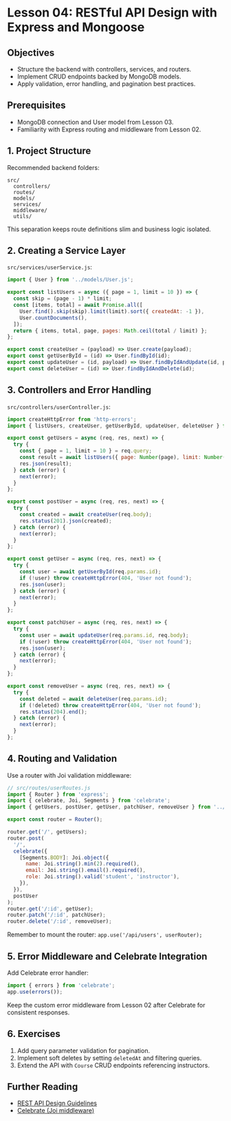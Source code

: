 # Lesson 04: RESTful API Design with Express and Mongoose

## Objectives
- Structure the backend with controllers, services, and routers.
- Implement CRUD endpoints backed by MongoDB models.
- Apply validation, error handling, and pagination best practices.

## Prerequisites
- MongoDB connection and User model from Lesson 03.
- Familiarity with Express routing and middleware from Lesson 02.

## 1. Project Structure
Recommended backend folders:
```
src/
  controllers/
  routes/
  models/
  services/
  middleware/
  utils/
```

This separation keeps route definitions slim and business logic isolated.

## 2. Creating a Service Layer
`src/services/userService.js`:
```js
import { User } from '../models/User.js';

export const listUsers = async ({ page = 1, limit = 10 }) => {
  const skip = (page - 1) * limit;
  const [items, total] = await Promise.all([
    User.find().skip(skip).limit(limit).sort({ createdAt: -1 }),
    User.countDocuments(),
  ]);
  return { items, total, page, pages: Math.ceil(total / limit) };
};

export const createUser = (payload) => User.create(payload);
export const getUserById = (id) => User.findById(id);
export const updateUser = (id, payload) => User.findByIdAndUpdate(id, payload, { new: true, runValidators: true });
export const deleteUser = (id) => User.findByIdAndDelete(id);
```

## 3. Controllers and Error Handling
`src/controllers/userController.js`:
```js
import createHttpError from 'http-errors';
import { listUsers, createUser, getUserById, updateUser, deleteUser } from '../services/userService.js';

export const getUsers = async (req, res, next) => {
  try {
    const { page = 1, limit = 10 } = req.query;
    const result = await listUsers({ page: Number(page), limit: Number(limit) });
    res.json(result);
  } catch (error) {
    next(error);
  }
};

export const postUser = async (req, res, next) => {
  try {
    const created = await createUser(req.body);
    res.status(201).json(created);
  } catch (error) {
    next(error);
  }
};

export const getUser = async (req, res, next) => {
  try {
    const user = await getUserById(req.params.id);
    if (!user) throw createHttpError(404, 'User not found');
    res.json(user);
  } catch (error) {
    next(error);
  }
};

export const patchUser = async (req, res, next) => {
  try {
    const user = await updateUser(req.params.id, req.body);
    if (!user) throw createHttpError(404, 'User not found');
    res.json(user);
  } catch (error) {
    next(error);
  }
};

export const removeUser = async (req, res, next) => {
  try {
    const deleted = await deleteUser(req.params.id);
    if (!deleted) throw createHttpError(404, 'User not found');
    res.status(204).end();
  } catch (error) {
    next(error);
  }
};
```

## 4. Routing and Validation
Use a router with Joi validation middleware:

```js
// src/routes/userRoutes.js
import { Router } from 'express';
import { celebrate, Joi, Segments } from 'celebrate';
import { getUsers, postUser, getUser, patchUser, removeUser } from '../controllers/userController.js';

export const router = Router();

router.get('/', getUsers);
router.post(
  '/',
  celebrate({
    [Segments.BODY]: Joi.object({
      name: Joi.string().min(2).required(),
      email: Joi.string().email().required(),
      role: Joi.string().valid('student', 'instructor'),
    }),
  }),
  postUser
);
router.get('/:id', getUser);
router.patch('/:id', patchUser);
router.delete('/:id', removeUser);
```

Remember to mount the router: `app.use('/api/users', userRouter);`

## 5. Error Middleware and Celebrate Integration
Add Celebrate error handler:
```js
import { errors } from 'celebrate';
app.use(errors());
```

Keep the custom error middleware from Lesson 02 after Celebrate for consistent responses.

## 6. Exercises
1. Add query parameter validation for pagination.
2. Implement soft deletes by setting `deletedAt` and filtering queries.
3. Extend the API with `Course` CRUD endpoints referencing instructors.

## Further Reading
- [REST API Design Guidelines](https://martinfowler.com/articles/richardsonMaturityModel.html)
- [Celebrate (Joi middleware)](https://github.com/arb/celebrate)
